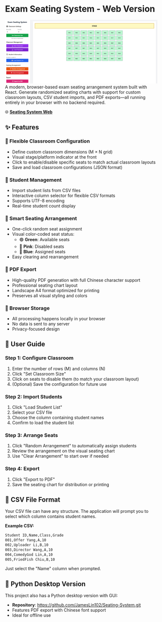 # Exam Seating System - Web Version

![Figure](figure.png)
A modern, browser-based exam seating arrangement system built with React. Generate randomized seating charts with support for custom classroom layouts, CSV student imports, and PDF exports—all running entirely in your browser with no backend required.

🌐 **[Seating System Web](https://jameslin102.github.io/Seating-System-Web/)**

## ✨ Features

### 🏫 Flexible Classroom Configuration
- Define custom classroom dimensions (M × N grid)
- Visual stage/platform indicator at the front
- Click to enable/disable specific seats to match actual classroom layouts
- Save and load classroom configurations (JSON format)

### 👥 Student Management
- Import student lists from CSV files
- Interactive column selector for flexible CSV formats
- Supports UTF-8 encoding
- Real-time student count display

### 🎲 Smart Seating Arrangement
- One-click random seat assignment
- Visual color-coded seat status:
  - 🟢 **Green**: Available seats
  - 🩷 **Pink**: Disabled seats
  - 🔵 **Blue**: Assigned seats
- Easy clearing and rearrangement

### 📄 PDF Export
- High-quality PDF generation with full Chinese character support
- Professional seating chart layout
- Landscape A4 format optimized for printing
- Preserves all visual styling and colors

### 💾 Browser Storage
- All processing happens locally in your browser
- No data is sent to any server
- Privacy-focused design

## 📖 User Guide

### Step 1: Configure Classroom
1. Enter the number of rows (M) and columns (N)
2. Click "Set Classroom Size"
3. Click on seats to disable them (to match your classroom layout)
4. (Optional) Save the configuration for future use

### Step 2: Import Students
1. Click "Load Student List"
2. Select your CSV file
3. Choose the column containing student names
4. Confirm to load the student list

### Step 3: Arrange Seats
1. Click "Random Arrangement" to automatically assign students
2. Review the arrangement on the visual seating chart
3. Use "Clear Arrangement" to start over if needed

### Step 4: Export
1. Click "Export to PDF"
2. Save the seating chart for distribution or printing

## 📁 CSV File Format

Your CSV file can have any structure. The application will prompt you to select which column contains student names.

**Example CSV:**
```csv
Student ID,Name,Class,Grade
001,Offer Yang,A,10
002,Uploader Li,B,10
003,Director Wang,A,10
004,ComedyGod Lin,A,10
005,FriedFish Chiu,B,10
```

Just select the "Name" column when prompted.

## 🐍 Python Desktop Version

This project also has a Python desktop version with GUI:
- **Repository**: https://github.com/JamesLin102/Seating-System.git
- Features PDF export with Chinese font support
- Ideal for offline use